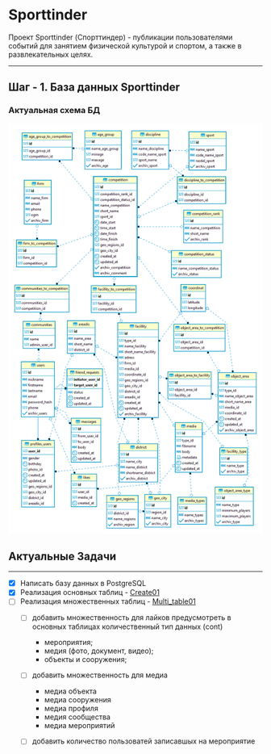 # Sporttinder
Проект Sporttinder (Спорттиндер) - публикации пользователями событий для занятием физической культурой и спортом, а также в развлекательных целях.
____

## Шаг - 1. База данных Sporttinder

### Актуальная схема БД
![Схема БД](https://github.com/Rusta12/Sporttinder/blob/master/1-1.png)

## Актуальные Задачи
___
- [X] Написать базу данных в PostgreSQL
- [X] Реализация основных таблиц - [Create01](https://github.com/Rusta12/Sporttinder/blob/master/create_1-1.sql)
- [ ] Реализация множественных таблиц -  [Multi_table01](https://github.com/Rusta12/Sporttinder/blob/master/multi_table1.sql)
     - [ ] добавить множественность для лайков предусмотреть в основных таблицах количественный тип данных (cont)
          - мероприятия;
          - медия (фото, документ, видео);
          - объекты и сооружения;
     - [ ] добавить множественность для медиа
          - медиа объекта
          - медиа сооружения
          - медиа профиля
          - медия сообщества
          - медиа мероприятий
     - [ ] добавить количество пользоватей записавшых на мероприятие
      
      
     
        
